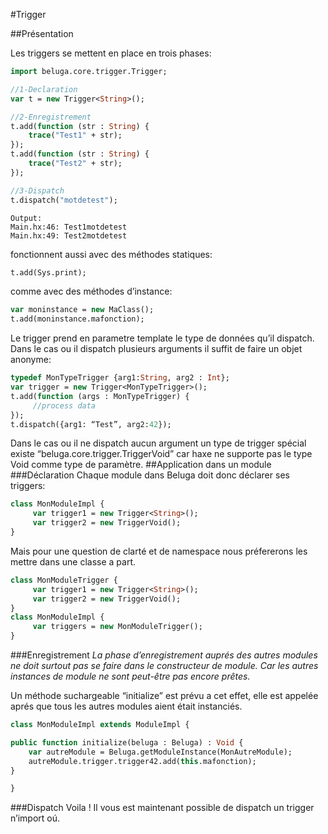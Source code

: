 #Trigger

##Présentation

Les triggers se mettent en place en trois phases:

```haxe
import beluga.core.trigger.Trigger;

//1-Declaration
var t = new Trigger<String>();

//2-Enregistrement
t.add(function (str : String) {
	trace("Test1" + str);
});
t.add(function (str : String) {
	trace("Test2" + str);
});

//3-Dispatch
t.dispatch("motdetest");
```

```
Output:
Main.hx:46: Test1motdetest
Main.hx:49: Test2motdetest
```

fonctionnent aussi avec des méthodes statiques:

```haxe
t.add(Sys.print);
```

comme avec des méthodes d’instance:

```haxe
var moninstance = new MaClass();
t.add(moninstance.mafonction);
```

Le trigger prend en parametre template le type de données qu’il dispatch. Dans le cas ou il dispatch plusieurs arguments il suffit de faire un objet anonyme:

```haxe
typedef MonTypeTrigger {arg1:String, arg2 : Int};
var trigger = new Trigger<MonTypeTrigger>();
t.add(function (args : MonTypeTrigger) {
     //process data
});
t.dispatch({arg1: “Test”, arg2:42});
```

Dans le cas ou il ne dispatch aucun argument un type de trigger spécial existe “beluga.core.trigger.TriggerVoid” car haxe ne supporte pas le type Void comme type de paramètre.
##Application dans un module
###Déclaration
Chaque module dans Beluga doit donc déclarer ses triggers:

```haxe
class MonModuleImpl {
     var trigger1 = new Trigger<String>();
     var trigger2 = new TriggerVoid();
}
```

Mais pour une question de clarté et de namespace nous préfererons les mettre dans une classe a part.

```haxe
class MonModuleTrigger {
     var trigger1 = new Trigger<String>();
     var trigger2 = new TriggerVoid();
}
class MonModuleImpl {
     var triggers = new MonModuleTrigger();
}
```

###Enregistrement
*La phase d’enregistrement auprés des autres modules ne doit surtout pas se faire dans le constructeur de module. Car les autres instances de module ne sont peut-être pas encore prêtes.*

Un méthode suchargeable “initialize” est prévu a cet effet, elle est appelée aprés que tous les autres modules aient était instanciés.

```haxe
class MonModuleImpl extends ModuleImpl {

public function initialize(beluga : Beluga) : Void {
    var autreModule = Beluga.getModuleInstance(MonAutreModule);
    autreModule.trigger.trigger42.add(this.mafonction);
}

}
```
###Dispatch
Voila ! Il vous est maintenant possible de dispatch un trigger n’import oú.
